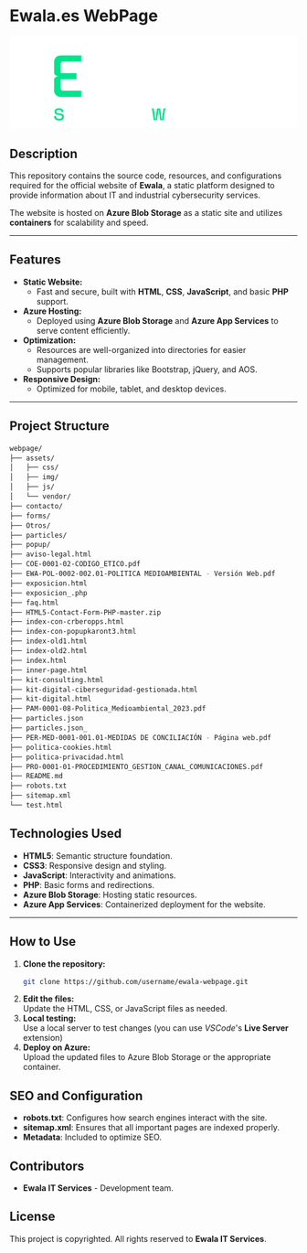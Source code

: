 # Ewala.es WebPage

![Ewala Logo](assets/img/EWALA-5%201.png)

## **Description**
This repository contains the source code, resources, and configurations required for the official website of **Ewala**, a static platform designed to provide information about IT and industrial cybersecurity services.

The website is hosted on **Azure Blob Storage** as a static site and utilizes **containers** for scalability and speed.

---

## **Features**
- **Static Website:**
  - Fast and secure, built with **HTML**, **CSS**, **JavaScript**, and basic **PHP** support.
- **Azure Hosting:**
  - Deployed using **Azure Blob Storage** and **Azure App Services** to serve content efficiently.
- **Optimization:**
  - Resources are well-organized into directories for easier management.
  - Supports popular libraries like Bootstrap, jQuery, and AOS.
- **Responsive Design:**
  - Optimized for mobile, tablet, and desktop devices.

---

## **Project Structure**

```bash
webpage/
├── assets/
│   ├── css/
│   ├── img/
│   ├── js/
│   └── vendor/
├── contacto/
├── forms/
├── Otros/
├── particles/
├── popup/
├── aviso-legal.html
├── COE-0001-02-CODIGO_ETICO.pdf
├── EWA-POL-0002-002.01-POLITICA MEDIOAMBIENTAL - Versión Web.pdf
├── exposicion.html
├── exposicion_.php
├── faq.html
├── HTML5-Contact-Form-PHP-master.zip
├── index-con-crberopps.html
├── index-con-popupkaront3.html
├── index-old1.html
├── index-old2.html
├── index.html
├── inner-page.html
├── kit-consulting.html
├── kit-digital-ciberseguridad-gestionada.html
├── kit-digital.html
├── PAM-0001-08-Politica_Medioambiental_2023.pdf
├── particles.json
├── particles.json_
├── PER-MED-0001-001.01-MEDIDAS DE CONCILIACIÓN - Página web.pdf
├── politica-cookies.html
├── politica-privacidad.html
├── PRO-0001-01-PROCEDIMIENTO_GESTION_CANAL_COMUNICACIONES.pdf
├── README.md
├── robots.txt
├── sitemap.xml
└── test.html
```

## **Technologies Used**
- **HTML5**: Semantic structure foundation.
- **CSS3**: Responsive design and styling.
- **JavaScript**: Interactivity and animations.
- **PHP**: Basic forms and redirections.
- **Azure Blob Storage**: Hosting static resources.
- **Azure App Services**: Containerized deployment for the website.

---

## **How to Use**
1. **Clone the repository:**  
   ```bash
   git clone https://github.com/username/ewala-webpage.git
   ```
2. **Edit the files:**  
    Update the HTML, CSS, or JavaScript files as needed.
3. **Local testing:**  
    Use a local server to test changes (you can use _VSCode_'s **Live Server** extension)
4. **Deploy on Azure:**  
    Upload the updated files to Azure Blob Storage or the appropriate container.


## **SEO and Configuration**
- **robots.txt**: Configures how search engines interact with the site.
- **sitemap.xml**: Ensures that all important pages are indexed properly.
- **Metadata**: Included to optimize SEO.

## **Contributors**
- **Ewala IT Services** - Development team.

## **License**
This project is copyrighted. All rights reserved to **Ewala IT Services**.

